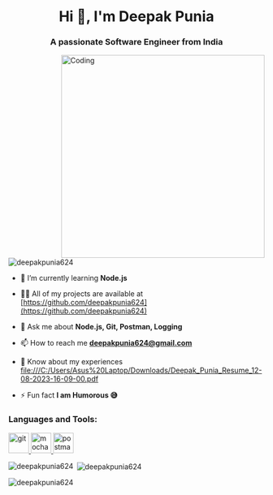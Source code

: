 <h1 align="center">Hi 👋, I'm Deepak Punia</h1>
<h3 align="center">A passionate Software Engineer from India</h3>

<img align="right" alt="Coding" width="400" src="https://user-images.githubusercontent.com/55389276/140866485-8fb1c876-9a8f-4d6a-98dc-08c4981eaf70.gif">

<p align="left"> <img src="https://komarev.com/ghpvc/?username=deepakpunia624&label=Profile%20views&color=0e75b6&style=flat" alt="deepakpunia624" /> </p>

- 🌱 I’m currently learning **Node.js**

- 👨‍💻 All of my projects are available at [https://github.com/deepakpunia624](https://github.com/deepakpunia624)

- 💬 Ask me about **Node.js, Git, Postman, Logging**

- 📫 How to reach me **deepakpunia624@gmail.com**

- 📄 Know about my experiences [file:///C:/Users/Asus%20Laptop/Downloads/Deepak_Punia_Resume_12-08-2023-16-09-00.pdf](file:///C:/Users/Asus%20Laptop/Downloads/Deepak_Punia_Resume_12-08-2023-16-09-00.pdf)

- ⚡ Fun fact **I am Humorous 😅**



<h3 align="left">Languages and Tools:</h3>
<a href="https://git-scm.com/" target="_blank" rel="noreferrer"> <img src="https://www.vectorlogo.zone/logos/git-scm/git-scm-icon.svg" alt="git" width="40" height="40"/> </a>  <a href="https://mochajs.org" target="_blank" rel="noreferrer"> <img src="https://www.vectorlogo.zone/logos/mochajs/mochajs-icon.svg" alt="mocha" width="40" height="40"/> </a><a href="https://postman.com" target="_blank" rel="noreferrer"> <img src="https://www.vectorlogo.zone/logos/getpostman/getpostman-icon.svg" alt="postman" width="40" height="40"/> </a> </p>

<p><img align="left" src="https://github-readme-stats.vercel.app/api/top-langs?username=deepakpunia624&show_icons=true&locale=en&layout=compact" alt="deepakpunia624" /></p>

<p>&nbsp;<img align="center" src="https://github-readme-stats.vercel.app/api?username=deepakpunia624&show_icons=true&locale=en" alt="deepakpunia624" /></p>

<p><img align="center" src="https://github-readme-streak-stats.herokuapp.com/?user=deepakpunia624&" alt="deepakpunia624" /></p>
